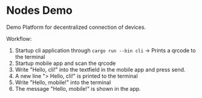 # Nodes Demo

Demo Platform for decentralized connection of devices.

Workflow:

1. Startup cli application through `cargo run --bin cli` -> Prints a qrcode to the terminal
2. Startup mobile app and scan the qrcode
3. Write "Hello, cli!" into the textfield in the mobile app and press send.
4. A new line "> Hello, cli!" is printed to the terminal
5. Write "Hello, mobile!" into the terminal
6. The message "Hello, mobile!" is shown in the app.
